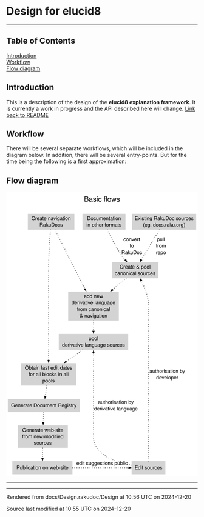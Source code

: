 
# Design for elucid8

----

## Table of Contents

<a href="#Introduction">Introduction</a>   
<a href="#Workflow">Workflow</a>   
<a href="#Flow_diagram">Flow diagram</a>   


<div id="Introduction"></div>

## Introduction
<span class="para" id="6c96b2c"></span>This is a description of the design of the **elucid8 explanation framework**. It is currently a work in progress and the API described here will change. [Link back to README](README.md) 

<div id="Workflow"></div>

## Workflow
<span class="para" id="7c74ec9"></span>There will be several separate workflows, which will be included in the diagram below. In addition, there will be several entry-points. But for the time being the following is a first approximation: 


<div id="Flow diagram"></div><div id="Flow_diagram"></div>

## Flow diagram
![](Design_Flow_diagram.svg)



----

----

Rendered from docs/Design.rakudoc/Design at 10:56 UTC on 2024-12-20

Source last modified at 10:55 UTC on 2024-12-20

